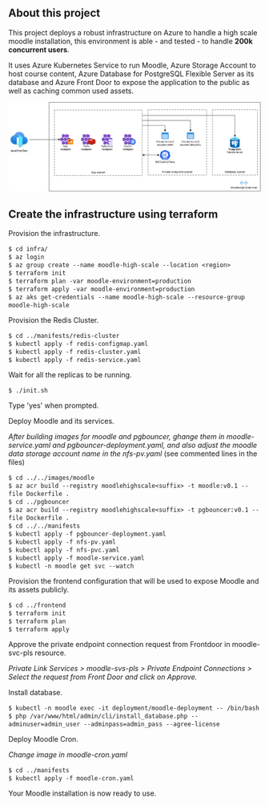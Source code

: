## About this project

This project deploys a robust infrastructure on Azure to handle a high scale moodle installation, this environment is able - and tested - to handle **200k concurrent users**.

It uses Azure Kubernetes Service to run Moodle, Azure Storage Account to host course content, Azure Database for PostgreSQL Flexible Server as its database and Azure Front Door to expose the application to the public as well as caching common used assets.

![Architecture](moodle-high-scale.png)

## Create the infrastructure using terraform

Provision the infrastructure.

```
$ cd infra/
$ az login
$ az group create --name moodle-high-scale --location <region>
$ terraform init
$ terraform plan -var moodle-environment=production
$ terraform apply -var moodle-environment=production
$ az aks get-credentials --name moodle-high-scale --resource-group moodle-high-scale
```

Provision the Redis Cluster.

```
$ cd ../manifests/redis-cluster
$ kubectl apply -f redis-configmap.yaml
$ kubectl apply -f redis-cluster.yaml
$ kubectl apply -f redis-service.yaml
```

Wait for all the replicas to be running.

```
$ ./init.sh
```
Type 'yes' when prompted.


Deploy Moodle and its services.

_After building images for moodle and pgbouncer, ghange them in moodle-service.yaml and pgbouncer-deployment.yaml, and also adjust the moodle data storage account name in the nfs-pv.yaml_ (see commented lines in the files)

```
$ cd ../../images/moodle
$ az acr build --registry moodlehighscale<suffix> -t moodle:v0.1 --file Dockerfile .
$ cd ../pgbouncer
$ az acr build --registry moodlehighscale<suffix> -t pgbouncer:v0.1 --file Dockerfile .
$ cd ../../manifests
$ kubectl apply -f pgbouncer-deployment.yaml
$ kubectl apply -f nfs-pv.yaml
$ kubectl apply -f nfs-pvc.yaml
$ kubectl apply -f moodle-service.yaml
$ kubectl -n moodle get svc --watch
```

Provision the frontend configuration that will be used to expose Moodle and its assets publicly.

```
$ cd ../frontend
$ terraform init
$ terraform plan
$ terraform apply
```

Approve the private endpoint connection request from Frontdoor in moodle-svc-pls resource.

_Private Link Services > moodle-svs-pls > Private Endpoint Connections > Select the request from Front Door and click on Approve._

Install database.

```
$ kubectl -n moodle exec -it deployment/moodle-deployment -- /bin/bash 
$ php /var/www/html/admin/cli/install_database.php --adminuser=admin_user --adminpass=admin_pass --agree-license
```

Deploy Moodle Cron.

_Change image in moodle-cron.yaml_

```
$ cd ../manifests
$ kubectl apply -f moodle-cron.yaml
```

Your Moodle installation is now ready to use.